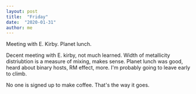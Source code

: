 ```yaml
---
layout: post
title:  "Friday"
date:  "2020-01-31"
author: me
---
```


Meeting with E. Kirby. Planet lunch.

<!--more-->

Decent meeting with E. kirby, not much learned. Width of metallicity distriubtion is a measure of mixing, makes sense. Planet lunch was good, heard about binary hosts, RM effect, more. I'm probably going to leave early to climb.

No one is signed up to make coffee. That's the way it goes. 
